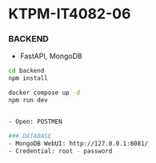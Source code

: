 # KTPM-IT4082-06

### BACKEND

- FastAPI, MongoDB

```sh
cd backend
npm install

docker compose up -d
npm run dev


- Open: POSTMEN

### DATABASE
- MongoDB WebUI: http://127.0.0.1:8081/
- Credential: root - password
```
